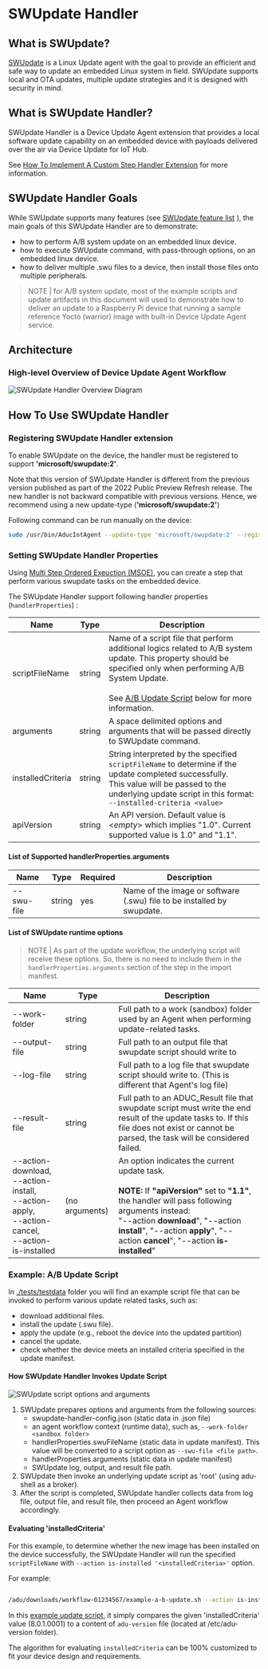# SWUpdate Handler

## What is SWUpdate?

[SWUpdate](https://github.com/sbabic/swupdate) is a Linux Update agent with the goal to provide an efficient and safe way to update an embedded Linux system in field. SWUpdate supports local and OTA updates, multiple update strategies and it is designed with security in mind.

## What is SWUpdate Handler?

SWUpdate Handler is a Device Update Agent extension that provides a local software update capability on an embedded device with payloads delivered over the air via Device Update for IoT Hub.

See [How To Implement A Custom Step Handler Extension](../../../../docs/agent-reference/how-to-implement-custom-update-handler.md) for more information.

## SWUpdate Handler Goals

While SWUpdate supports many features (see [SWUpdate feature list](https://github.com/sbabic/swupdate#features) ), the main goals of this SWUpdate Handler are to demonstrate:

- how to perform A/B system update on an embedded linux device.
- how to execute SWUpdate command, with pass-through options, on an embedded linux device.
- how to deliver multiple .swu files to a device, then install those files onto multiple peripherals.

> NOTE | for A/B system update, most of the example scripts and update artifacts in this document will used to demonstrate how to deliver an update to a Raspberry Pi device that running a sample reference Yocto (warrior) image with built-in Device Update Agent service.

## Architecture

### High-level Overview of Device Update Agent Workflow

![SWUpdate Handler Overview Diagram](./images/highlevel-overview-swupdate-handler-workflow.svg)

## How To Use SWUpdate Handler

### Registering SWUpdate Handler extension

To enable SWUpdate on the device, the handler must be registered to support **'microsoft/swupdate:2'**.

Note that this version of SWUpdate Handler is different from the previous version published as part of the 2022 Public Preview Refresh release. The new handler is not backward compatible with previous versions. Hence, we recommend using a new update-type (**'microsoft/swupdate:2'**)

Following command can be run manually on the device:

```sh
sudo /usr/bin/AducIotAgent --update-type 'microsoft/swupdate:2' --register-content-handler <full path to the handler file>
```

### Setting SWUpdate Handler Properties

Using [Multi Step Ordered Exeuction (MSOE)](), you can create a step that perform various swupdate tasks on the embedded device.

The SWUpdate Handler support following handler properties (`handlerProperties`) :

| Name | Type | Description |
|---|---|---|
| scriptFileName | string | Name of a script file that perform additional logics related to A/B system update. This property should be specified only when performing A/B System Update.<br/><br/> See [A/B Update Script](#ab-update-script) below for more information. |
| arguments | string | A space delimited options and arguments that will be passed directly to SWUpdate command.
| installedCriteria | string | String interpreted by the specified `scriptFileName` to determine if the update completed successfully. <br/> This value will be passed to the underlying update script in this format: `--installed-criteria <value>` |
| apiVersion | string | An API version. Default value is <*empty*> which implies "1.0". Current supported value is 1.0" and "1.1". |

#### List of Supported handlerProperties.arguments

| Name | Type | Required | Description |
|---|---|---|---|
|--swu-file| string | yes | Name of the image or software (.swu) file to be installed by swupdate.

#### List of SWUpdate runtime options

> NOTE | As part of the update workflow, the underlying script will receive these options. So, there is no need to include them in the `handlerProperties.arguments` section of the step in the import manifest.

| Name | Type | Description |
|---|---|---|
|--work-folder| string | Full path to a work (sandbox) folder used by an Agent when performing update-related tasks. |
|--output-file|string|Full path to an output file that swupdate script should write to|
|--log-file|string| Full path to a log file that swupdate script should write to. (This is different that Agent's log file)|
|--result-file|string|Full path to an ADUC_Result file that swupdate script must write the end result of the update tasks to. If this file does not exist or cannot be parsed, the task will be considered failed.|
|--action-download,<br/>--action-install,<br/>--action-apply,<br/>--action-cancel,<br/>--action-is-installed| (no arguments)| An option indicates the current update task.<br/><br/>**NOTE:** If **"apiVersion"** set to **"1.1"**, the handler will pass following arguments instead:<br/>"--action **download**", "--action **install**", "--action **apply**", "--action **cancel**", "--action **is-installed**"

### Example: A/B Update Script

In [./tests/testdata](./tests/testdata/) folder you will find an example script file that can be invoked to perform various update related tasks, such as:

- download additional files.
- install the update (.swu file).
- apply the update (e.g., reboot the device into the updated partition)
- cancel the update.
- check whether the device meets an installed criteria specified in the update manifest.

#### How SWUpdate Handler Invokes Update Script

![SWUpdate script options and arguments](./images/swupdate-script-options-and-arguments.svg)

1. SWUpdate prepares options and arguments from the following sources:
   - swupdate-handler-config.json (static data in .json file)
   - an agent workflow context (runtime data), such as, `--work-folder <sandbox folder>`
   - handlerProperties.swuFileName (static data in update manifest). This value will be converted to a script option as `--swu-file <file path>`.
   - handlerProperties.arguments (static data in update manifest)
   - SWUpdate log, output, and result file path.
2. SWUpdate then invoke an underlying update script as 'root' (using adu-shell as a broker).
3. After the script is completed, SWUpdate handler collects data from log file, output file, and result file, then proceed an Agent workflow accordingly.

#### Evaluating 'installedCriteria'

For this example, to determine whether the new image has been installed on the device successfully, the SWUpdate Handler will run the specified `scriptFileName` with `--action is-installed '<installedCriteria>'` option.

For example:

```sh

/adu/downloads/workflow-01234567/example-a-b-update.sh --action is-installed --installed-criteria '8.0.1.0001'

```

In this [example update script](./tests/testdata/adu-yocto-ab-rootfs-update/example-a-b-update-2.1.sh), it simply compares the given 'installedCriteria' value (8.0.1.0001) to a content of `adu-version` file (located at /etc/adu-version folder).

The algorithm for evaluating `installedCriteria` can be 100% customized to fit your device design and requirements.


